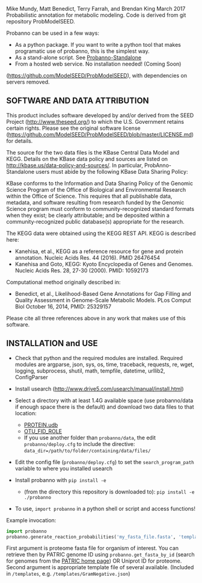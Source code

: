 Mike Mundy, Matt Benedict, Terry Farrah, and Brendan King March 2017
Probabilistic annotation for metabolic modeling.
Code is derived from git repository ProbModelSEED.

Probanno can be used in a few ways:
 - As a python package. If you want to write a python tool that makes programatic use of probanno, this is the simplest way.
 - As a stand-alone script. See [Probanno-Standalone](https://github.com/tfarrah/ProbAnno-Standalone)
 - From a hosted web service. No installation needed! (Coming Soon)
 
(https://github.com/ModelSEED/ProbModelSEED), with
dependencies on servers removed.

SOFTWARE AND DATA ATTRIBUTION
-----------------------------

This product includes software developed by and/or derived from the SEED Project
(http://www.theseed.org/) to which the U.S. Government retains certain rights.
Please see the original software license
(https://github.com/ModelSEED/ProbModelSEED/blob/master/LICENSE.md) for details.

The source for the two data files is the KBase Central Data Model and KEGG.
Details on the KBase data policy and sources are listed on
http://kbase.us/data-policy-and-sources/. In particular, ProbAnno-Standalone users
must abide by the following KBase Data Sharing Policy:

KBase conforms to the Information and Data Sharing Policy of the Genomic
Science Program of the Office of Biological and Environmental Research within
the Office of Science. This requires that all publishable data, metadata, and
software resulting from research funded by the Genomic Science program must
conform to community-recognized standard formats when they exist; be clearly
attributable; and be deposited within a community-recognized public database(s)
appropriate for the research.

The KEGG data were obtained using the KEGG REST API. KEGG is described here:
* Kanehisa, et al., KEGG as a reference resource for gene and protein annotation.
Nucleic Acids Res. 44 (2016). PMID 26476454
* Kanehisa and Goto, KEGG: Kyoto Encyclopedia of Genes and Genomes. Nucleic Acids
Res. 28, 27-30 (2000). PMID: 10592173 

Computational method originally described in:
* Benedict, et al., Likelihood-Based Gene Annotations for Gap Filling and Quality
Assessment in Genome-Scale Metabolic Models. PLos Comput Biol October 16, 2014,
PMID: 25329157 

Please cite all three references above in any work that makes use of this software.


INSTALLATION and USE
--------------------

* Check that python and the required modules are installed.
  Required modules are  argparse, json, sys, os, time, traceback, requests, re,
  wget, logging, subprocess, shutil, math, tempfile, datetime, urllib2,
  ConfigParser

* Install usearch
  (http://www.drive5.com/usearch/manual/install.html)

* Select a directory with at least 1.4G available space (use probanno/data if
  enough space there is the default) and download two data files to that location:
  
    - [PROTEIN.udb](https://drive.google.com/file/d/0B3QgVGEsPx9kS3Y3WkNuSi02ams/view?usp=sharing)
    - [OTU_FID_ROLE](https://drive.google.com/file/d/0B3QgVGEsPx9keW9PYUhDTFFNWWc/view?usp=sharing)
    - If you use another folder than `probanno/data`, the edit `probanno/deploy.cfg` to include the directive: `data_dir=/path/to/folder/containing/data/files/`

* Edit the config file (`probanno/deploy.cfg`) to set the `search_program_path` variable to where you installed
  usearch

* Install probanno with `pip install -e`
    - (from the directory this repository is downloaded to): `pip install -e ./probanno`
    
* To use, `import probanno` in a python shell or script and access functions!

Example invocation:
```python
import probanno
probanno.generate_reaction_probabilities('my_fasta_file.fasta', 'templates/GramNegative.json', genome_id='my_genome')
```

First argument is proteome fasta file for organism of interest. You can retrieve then by PATRIC genome ID using `probanno.get_fasta_by_id` (search for genomes from the [PATRIC home page](https://www.patricbrc.org/portal/portal/patric/Home)) OR Uniprot ID for proteome.
Second argument is appropriate template file of several available. (Included in `/templates`, e.g. `/templates/GramNegative.json`)

